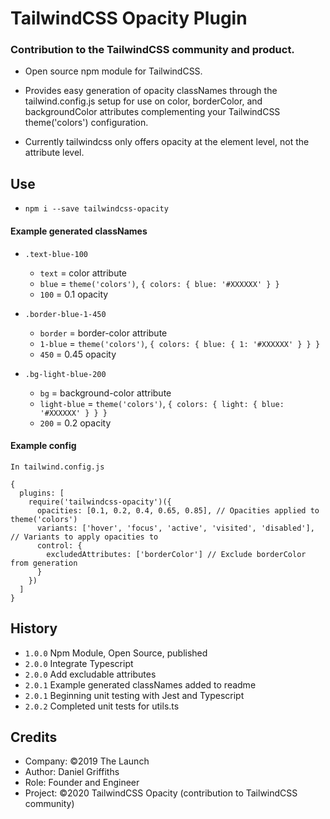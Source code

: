 # TailwindCSS Opacity Plugin

### Contribution to the TailwindCSS community and product.

- Open source npm module for TailwindCSS.

- Provides easy generation of opacity classNames through the tailwind.config.js setup for use on color, borderColor, and backgroundColor attributes complementing your TailwindCSS theme('colors') configuration.

- Currently tailwindcss only offers opacity at the element level, not the attribute level.

## Use

- `npm i --save tailwindcss-opacity`

#### Example generated classNames

- `.text-blue-100`

  - `text` = color attribute
  - `blue` = `theme('colors')`, `{ colors: { blue: '#XXXXXX' } }`
  - `100` = 0.1 opacity

- `.border-blue-1-450`

  - `border` = border-color attribute
  - `1-blue` = `theme('colors')`, `{ colors: { blue: { 1: '#XXXXXX' } } }`
  - `450` = 0.45 opacity

- `.bg-light-blue-200`

  - `bg` = background-color attribute
  - `light-blue` = `theme('colors')`, `{ colors: { light: { blue: '#XXXXXX' } } }`
  - `200` = 0.2 opacity

#### Example config

```
In tailwind.config.js

{
  plugins: [
    require('tailwindcss-opacity')({
      opacities: [0.1, 0.2, 0.4, 0.65, 0.85], // Opacities applied to theme('colors')
      variants: ['hover', 'focus', 'active', 'visited', 'disabled'], // Variants to apply opacities to
      control: {
        excludedAttributes: ['borderColor'] // Exclude borderColor from generation
      }
    })
  ]
}
```

## History

- `1.0.0` Npm Module, Open Source, published
- `2.0.0` Integrate Typescript
- `2.0.0` Add excludable attributes
- `2.0.1` Example generated classNames added to readme
- `2.0.1` Beginning unit testing with Jest and Typescript
- `2.0.2` Completed unit tests for utils.ts

## Credits

- Company: ©2019 The Launch
- Author: Daniel Griffiths
- Role: Founder and Engineer
- Project: ©2020 TailwindCSS Opacity (contribution to TailwindCSS community)

